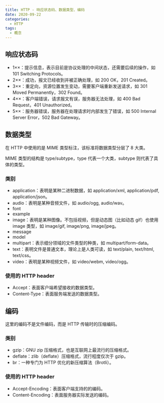 ```yaml
---
title: HTTP - 响应状态码、数据类型、编码
date: 2020-09-22
categories:
  - HTTP
tags:
  - 概念
---
```


## 响应状态码

- 1××：提示信息，表示目前是协议处理的中间状态，还需要后续的操作，如 101 Switching Protocols。
- 2××：成功，报文已经收到并被正确处理，如 200 OK，201 Created。
- 3××：重定向，资源位置发生变动，需要客户端重新发送请求，如 301 Moved Permanently，302 Found。
- 4××：客户端错误，请求报文有误，服务器无法处理，如 400 Bad Request，401 Unauthorized。
- 5××：服务器错误，服务器在处理请求时内部发生了错误，如 500 Internal Server Error，502 Bad Gateway。

## 数据类型

在 HTTP 中使用的是 MIME 类型标注，该标准将数据类型分层了 8 大类。

MIME 类型的结构是 type/subtype，type 代表一个大类，subtype 则代表了具体的类型。

### 类别

- application：表明是某种二进制数据，如 application/xml, application/pdf, application/json。
- audio：表明是某种音频文件，如 audio/ogg, audio/wav。
- font
- example
- image：表明是某种图像。不包括视频，但是动态图（比如动态 gif）也使用 image 类型，如 image/gif, image/png, image/jpeg。
- message
- model
- multipart：表示细分领域的文件类型的种类，如 multipart/form-data。
- text：表明文件是普通文本，理论上是人类可读，如 text/plain, text/html, text/css。
- video：表明是某种视频文件，如 video/webm, video/ogg。

### 使用的 HTTP header

- Accept：表面客户端希望接收的数据类型。
- Content-Type：表面服务端发送的数据类型。

## 编码

这里的编码不是文件编码，而是 HTTP 传输时的压缩编码。

### 类别

- gzip：GNU zip 压缩格式，也是互联网上最流行的压缩格式。
- deflate：zlib（deflate）压缩格式，流行程度仅次于 gzip。
- br：一种专门为 HTTP 优化的新压缩算法（Brotli）。

### 使用的 HTTP header

- Accept-Encoding：表面客户端支持的的编码。
- Content-Encoding：表面服务器实际发送的编码。
